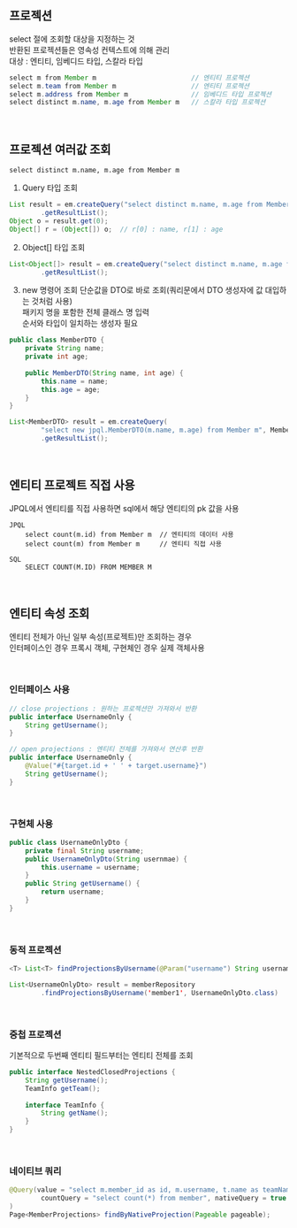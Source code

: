 ## 프로젝션
select 절에 조회할 대상을 지정하는 것  
반환된 프로젝션들은 영속성 컨텍스트에 의해 관리  
대상 : 엔티티, 임베디드 타입, 스칼라 타입  

````java
select m from Member m                        // 엔티티 프로젝션
select m.team from Member m                   // 엔티티 프로젝션
select m.address from Member m                // 임베디드 타입 프로젝션
select distinct m.name, m.age from Member m   // 스칼라 타입 프로젝션
````

<br>

## 프로젝션 여러값 조회

````
select distinct m.name, m.age from Member m
````

1. Query 타입 조회
  ````java
  List result = em.createQuery("select distinct m.name, m.age from Member m")
          .getResultList();
  Object o = result.get(0);
  Object[] r = (Object[]) o;  // r[0] : name, r[1] : age
  ````

2. Object[] 타입 조회
  ````java
  List<Object[]> result = em.createQuery("select distinct m.name, m.age from Member m")
          .getResultList();
  ````
  
3. new 명령어 조회
  단순값을 DTO로 바로 조회(쿼리문에서 DTO 생성자에 값 대입하는 것처럼 사용)  
  패키지 명을 포함한 전체 클래스 명 입력  
  순서와 타입이 일치하는 생성자 필요  
  
  ````java
  public class MemberDTO {
      private String name;
      private int age;
      
      public MemberDTO(String name, int age) {
          this.name = name;
          this.age = age;
      }
  }
  
  List<MemberDTO> result = em.createQuery(
          "select new jpql.MemberDTO(m.name, m.age) from Member m", MemberDTO.class)
          .getResultList();
  ````

<br>

## 엔티티 프로젝트 직접 사용
JPQL에서 엔티티를 직접 사용하면 sql에서 해당 엔티티의 pk 값을 사용  

````
JPQL
    select count(m.id) from Member m  // 엔티티의 데이터 사용
    select count(m) from Member m     // 엔티티 직접 사용

SQL
    SELECT COUNT(M.ID) FROM MEMBER M 
````

<br>

## 엔티티 속성 조회
엔티티 전체가 아닌 일부 속성(프로젝트)만 조회하는 경우  
인터페이스인 경우 프록시 객체, 구현체인 경우 실제 객체사용  

<br>
  
### 인터페이스 사용
````java
// close projections : 원하는 프로젝션만 가져와서 반환
public interface UsernameOnly {
    String getUsername();
}

// open projections : 엔티티 전체를 가져와서 연산후 반환
public interface UsernameOnly {
    @Value("#{target.id + ' ' + target.username}")
    String getUsername();
}
````

<br>

### 구현체 사용
````java
public class UsernameOnlyDto {
    private final String username;
    public UsernameOnlyDto(String usernmae) {
        this.username = username;
    }
    public String getUsername() {
        return username;
    }
}
````

<br>

### 동적 프로젝션
````java
<T> List<T> findProjectionsByUsername(@Param("username") String username, Class<T> type);

List<UsernameOnlyDto> result = memberRepository
        .findProjectionsByUsername('member1', UsernameOnlyDto.class)
````

<br>

### 중첩 프로젝션
기본적으로 두번째 엔티티 필드부터는 엔티티 전체를 조회

````java
public interface NestedClosedProjections {
    String getUsername();
    TeamInfo getTeam();
    
    interface TeamInfo {
        String getName();
    }
}
````

<br>

### 네이티브 쿼리
````java
@Query(value = "select m.member_id as id, m.username, t.name as teamName from member m left join team t",
        countQuery = "select count(*) from member", nativeQuery = true
)
Page<MemberProjections> findByNativeProjection(Pageable pageable);
````

<br>
